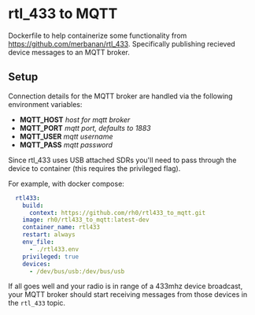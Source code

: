 # rtl_433 to MQTT

Dockerfile to help containerize some functionality from https://github.com/merbanan/rtl_433.  Specifically publishing recieved device messages to an MQTT broker.

## Setup

Connection details for the MQTT broker are handled via the following environment variables:

+ **MQTT_HOST** _host for mqtt broker_
+ **MQTT_PORT** _mqtt port, defaults to 1883_
+ **MQTT_USER** _mqtt username_
+ **MQTT_PASS** _mqtt password_

Since rtl_433 uses USB attached SDRs you'll need to pass through the device to container (this requires the privileged flag).

For example, with docker compose:

```yaml
  rtl433:
    build:
      context: https://github.com/rh0/rtl433_to_mqtt.git
    image: rh0/rtl433_to_mqtt:latest-dev
    container_name: rtl433
    restart: always
    env_file:
      - ./rtl433.env
    privileged: true
    devices:
      - /dev/bus/usb:/dev/bus/usb
```

If all goes well and your radio is in range of a 433mhz device broadcast, your MQTT broker should start receiving messages from those devices in the `rtl_433` topic.
